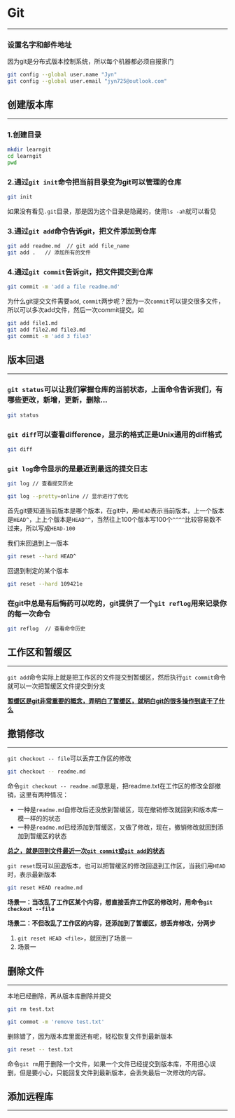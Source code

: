 # Git

---

### 设置名字和邮件地址

因为git是分布式版本控制系统，所以每个机器都必须自报家门

```bash
git config --global user.name "Jyn"
git config --global user.email "jyn725@outlook.com"
```



## 创建版本库

---

### 1.创建目录

```bash
mkdir learngit
cd learngit
pwd
```



### 2.通过`git init`命令把当前目录变为git可以管理的仓库

```bash
git init
```

如果没有看见`.git`目录，那是因为这个目录是隐藏的，使用`ls -ah`就可以看见



### 3.通过`git add`命令告诉git，把文件添加到仓库

```bash
git add readme.md  // git add file_name
git add .	// 添加所有的文件
```



### 4.通过`git commit`告诉git，把文件提交到仓库

```bash
git commit -m 'add a file readme.md'
```

为什么git提交文件需要`add`, `commit`两步呢？因为一次`commit`可以提交很多文件，所以可以多次add文件，然后一次commit提交。如

```bash
git add file1.md
git add file2.md file3.md
git commit -m 'add 3 file3'
```



## 版本回退

---

### `git status`可以让我们掌握仓库的当前状态，上面命令告诉我们，有哪些更改，新增，更新，删除...

```bash
git status
```



### `git diff`可以查看difference，显示的格式正是Unix通用的diff格式

```bash
git diff
```



### `git log`命令显示的是最近到最远的提交日志

```bash
git log	// 查看提交历史

git log --pretty=online // 显示进行了优化
```

首先git要知道当前版本是哪个版本，在git中，用`HEAD`表示当前版本，上一个版本是`HEAD^`，上上个版本是`HEAD^^`，当然往上100个版本写100个`^^^^`比较容易数不过来，所以写成`HEAD-100`

我们来回退到上一版本 

```bash
git reset --hard HEAD^
```

回退到制定的某个版本

```bash
git reset --hard 109421e
```

### 在git中总是有后悔药可以吃的，git提供了一个`git reflog`用来记录你的每一次命令

```bash
git reflog	// 查看命令历史
```



## 工作区和暂缓区

---

`git add`命令实际上就是把工作区的文件提交到暂缓区，然后执行`git commit`命令就可以一次把暂缓区文件提交到分支

<u>**暂缓区是git非常重要的概念，弄明白了暂缓区，就明白git的很多操作到底干了什么**</u>



## 撤销修改

---

`git checkout -- file`可以丢弃工作区的修改

```bash
git checkout -- readme.md
```

命令`git checkout -- readme.md`意思是，把readme.txt在工作区的修改全部撤销，这里有两种情况：

- 一种是`readme.md`自修改后还没放到暂缓区，现在撤销修改就回到和版本库一模一样的的状态
- 一种是`readme.md`已经添加到暂缓区，又做了修改，现在，撤销修改就回到添加到暂缓区的状态

<u>**总之，就是回到文件最近一次`git commit`或`git add`的状态**</u>

`git reset`既可以回退版本，也可以把暂缓区的修改回退到工作区，当我们用`HEAD`时，表示最新版本

```bash
git reset HEAD readme.md
```



**场景一：当改乱了工作区某个内容，想直接丢弃工作区的修改时，用命令`git checkout --file`**

**场景二：不但改乱了工作区的内容，还添加到了暂缓区，想丢弃修改，分两步**

1. `git reset HEAD <file>`，就回到了场景一
2. 场景一



## 删除文件

---

本地已经删除，再从版本库删除并提交

```bash
git rm test.txt

git commot -m 'remove test.txt'
```

删除错了，因为版本库里面还有呢，轻松恢复文件到最新版本

```bash
git reset -- test.txt
```

命令`git rm`用于删除一个文件，如果一个文件已经提交到版本库，不用担心误删，但是要小心，只能回复文件到最新版本，会丢失最后一次修改的内容。



## 添加远程库

---

